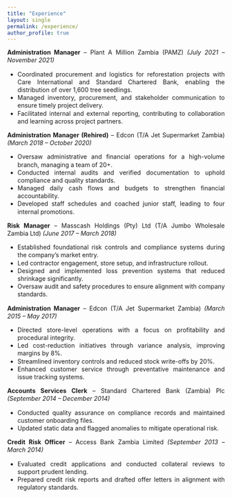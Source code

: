 ```yaml
---
title: "Experience"
layout: single
permalink: /experience/
author_profile: true
---
```


<div style="text-align: justify; line-height: 1.3;">

<strong>Administration Manager</strong> – Plant A Million Zambia (PAMZ) <em>(July 2021 – November 2021)</em>
<ul>
  <li>Coordinated procurement and logistics for reforestation projects with Care International and Standard Chartered Bank, enabling the distribution of over 1,600 tree seedlings.</li>
  <li>Managed inventory, procurement, and stakeholder communication to ensure timely project delivery.</li>
  <li>Facilitated internal and external reporting, contributing to collaboration and learning across project partners.</li>
</ul>

<strong>Administration Manager (Rehired)</strong> – Edcon (T/A Jet Supermarket Zambia) <em>(March 2018 – October 2020)</em>
<ul>
  <li>Oversaw administrative and financial operations for a high-volume branch, managing a team of 20+.</li>
  <li>Conducted internal audits and verified documentation to uphold compliance and quality standards.</li>
  <li>Managed daily cash flows and budgets to strengthen financial accountability.</li>
  <li>Developed staff schedules and coached junior staff, leading to four internal promotions.</li>
</ul>

<strong>Risk Manager</strong> – Masscash Holdings (Pty) Ltd (T/A Jumbo Wholesale Zambia Ltd) <em>(June 2017 – March 2018)</em>
<ul>
  <li>Established foundational risk controls and compliance systems during the company’s market entry.</li>
  <li>Led contractor engagement, store setup, and infrastructure rollout.</li>
  <li>Designed and implemented loss prevention systems that reduced shrinkage significantly.</li>
  <li>Oversaw audit and safety procedures to ensure alignment with company standards.</li>
</ul>

<strong>Administration Manager</strong> – Edcon (T/A Jet Supermarket Zambia) <em>(March 2015 – May 2017)</em>
<ul>
  <li>Directed store-level operations with a focus on profitability and procedural integrity.</li>
  <li>Led cost-reduction initiatives through variance analysis, improving margins by 8%.</li>
  <li>Streamlined inventory controls and reduced stock write-offs by 20%.</li>
  <li>Enhanced customer service through preventative maintenance and issue tracking systems.</li>
</ul>

<strong>Accounts Services Clerk</strong> – Standard Chartered Bank (Zambia) Plc <em>(September 2014 – December 2014)</em>
<ul>
  <li>Conducted quality assurance on compliance records and maintained customer onboarding files.</li>
  <li>Updated static data and flagged anomalies to mitigate operational risk.</li>
</ul>

<strong>Credit Risk Officer</strong> – Access Bank Zambia Limited <em>(September 2013 – March 2014)</em>
<ul>
  <li>Evaluated credit applications and conducted collateral reviews to support prudent lending.</li>
  <li>Prepared credit risk reports and drafted offer letters in alignment with regulatory standards.</li>
</ul>

</div>
